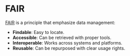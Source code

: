 # FAIR

[FAIR](https://en.wikipedia.org/wiki/FAIR_data) is a principle that emphasize data management:

- **Findable**: Easy to locate.
- **Accessible**: Can be retrieved with proper tools.
- **Interoperable**: Works across systems and platforms.
- **Reusable**: Can be repurposed with clear usage rights.